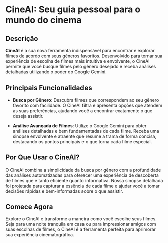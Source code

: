 # CineAI: Seu guia pessoal para o mundo do cinema

## Descrição

**CineAI** é a sua nova ferramenta indispensável para encontrar e explorar filmes de acordo com seus gêneros favoritos. Desenvolvido para tornar sua experiência de escolha de filmes mais intuitiva e envolvente, o CineAI permite que você busque filmes pelo gênero desejado e receba análises detalhadas utilizando o poder do Google Gemini.

## Principais Funcionalidades

- **Busca por Gênero**: Descubra filmes que correspondem ao seu gênero favorito com facilidade. O CineAI filtra e apresenta opções que atendem às suas preferências, ajudando você a encontrar exatamente o que deseja assistir.

- **Análise Avançada de Filmes**: Utilize o Google Gemini para obter análises detalhadas e bem fundamentadas de cada filme. Receba uma sinopse envolvente e atraente que resume a trama de forma concisa, destacando os pontos principais e o que torna cada filme especial.

## Por Que Usar o CineAI?

O CineAI combina a simplicidade da busca por gênero com a profundidade das análises automatizadas para oferecer uma experiência de descoberta de filmes que é tanto eficiente quanto informativa. Nossa sinopse detalhada foi projetada para capturar a essência de cada filme e ajudar você a tomar decisões rápidas e bem-informadas sobre o que assistir.

## Comece Agora

Explore o CineAI e transforme a maneira como você escolhe seus filmes. Seja para uma noite tranquila em casa ou para impressionar amigos com suas escolhas de filmes, o CineAI é a ferramenta perfeita para aprimorar sua experiência cinematográfica.
